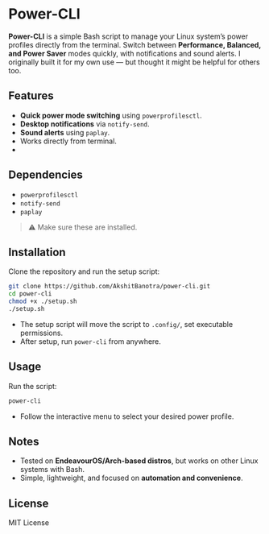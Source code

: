 # Power-CLI

**Power-CLI** is a simple Bash script to manage your Linux system’s power profiles directly from the terminal. Switch between **Performance, Balanced, and Power Saver** modes quickly, with notifications and sound alerts. I originally built it for my own use — but thought it might be helpful for others too.

## Features

* **Quick power mode switching** using `powerprofilesctl`.
* **Desktop notifications** via `notify-send`.
* **Sound alerts** using `paplay`.
* Works directly from terminal.
* 
## Dependencies

* `powerprofilesctl`
* `notify-send`
* `paplay`

> ⚠️ Make sure these are installed.

## Installation

Clone the repository and run the setup script:

```bash
git clone https://github.com/AkshitBanotra/power-cli.git
cd power-cli
chmod +x ./setup.sh
./setup.sh
```

* The setup script will move the script to `.config/`, set executable permissions.
* After setup, run `power-cli` from anywhere.

## Usage

Run the script:

```bash
power-cli
```

* Follow the interactive menu to select your desired power profile.

## Notes

* Tested on **EndeavourOS/Arch-based distros**, but works on other Linux systems with Bash.
* Simple, lightweight, and focused on **automation and convenience**.

## License

MIT License
